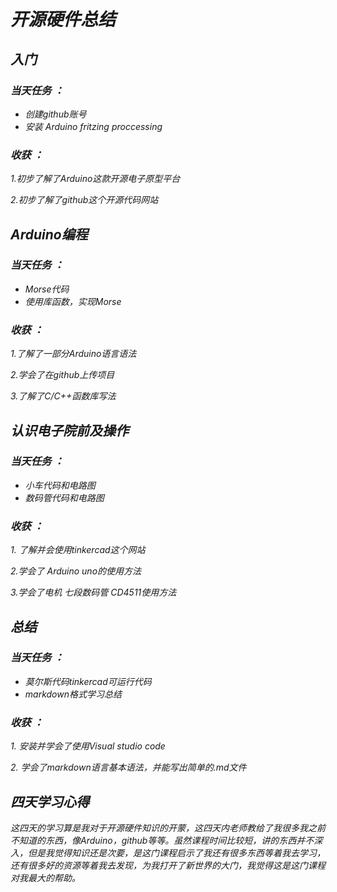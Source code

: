# ***开源硬件总结***

## ***入门***
### ***当天任务*** ***：***
* *创建github账号*
* *安装 Arduino fritzing proccessing*

 ### ***收获 ：*** 

*1.初步了解了Arduino这款开源电子原型平台*

 *2.初步了解了github这个开源代码网站*


 ## *Arduino编程*
### ***当天任务 ：***
* *Morse代码*
* *使用库函数，实现Morse*

### ***收获 ：***
*1.了解了一部分Arduino语言语法*

*2.学会了在github上传项目*

*3.了解了C/C++函数库写法*

 
## *认识电子院前及操作*
### ***当天任务 ：***
* *小车代码和电路图*
* *数码管代码和电路图*

### ***收获 ：***
*1. 了解并会使用tinkercad这个网站*

*2.学会了 Arduino uno的使用方法*

*3.学会了电机 七段数码管 CD4511使用方法*

## *总结*
### ***当天任务 ：***
* *莫尔斯代码tinkercad可运行代码*
* *markdown格式学习总结*
### ***收获 ：***
*1. 安装并学会了使用Visual studio code*

*2. 学会了markdown语言基本语法，并能写出简单的.md文件*

## *四天学习心得*
*这四天的学习算是我对于开源硬件知识的开蒙，这四天内老师教给了我很多我之前不知道的东西，像Arduino，github等等。虽然课程时间比较短，讲的东西并不深入，但是我觉得知识还是次要，是这门课程启示了我还有很多东西等着我去学习，还有很多好的资源等着我去发现，为我打开了新世界的大门，我觉得这是这门课程对我最大的帮助。*